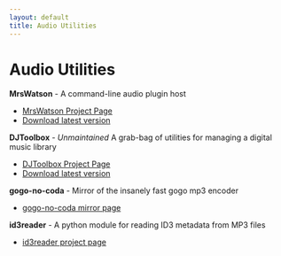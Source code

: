 ```yaml
---
layout: default
title: Audio Utilities
---
```


Audio Utilities
===============

**MrsWatson** - A command-line audio plugin host

* [MrsWatson Project Page](http://teragonaudio.github.com/MrsWatson)
* [Download latest version](http://static.teragonaudio.com/downloads/MrsWatson/MrsWatson.zip)

**DJToolbox** - *Unmaintained* A grab-bag of utilities for managing a digital music library

* [DJToolbox Project Page](http://teragonaudio.github.com/DJToolbox)
* [Download latest version](http://static.teragonaudio.com/attic/DJToolbox.zip)

**gogo-no-coda** - Mirror of the insanely fast gogo mp3 encoder

* [gogo-no-coda mirror page](https://github.com/teragonaudio/gogo-no-coda)

**id3reader** - A python module for reading ID3 metadata from MP3 files

* [id3reader project page](https://github.com/nikreiman/id3reader)

